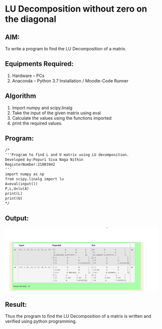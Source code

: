 # LU Decomposition without zero on the diagonal

## AIM:
To write a program to find the LU Decomposition of a matrix.

## Equipments Required:
1. Hardware – PCs
2. Anaconda – Python 3.7 Installation / Moodle-Code Runner

## Algorithm
1. Import numpy and scipy.linalg
2. Take the input of the given matrix using eval
3. Calculate the values using the functions imported
4. print the required values.

## Program:
```
/*
'''Program to find L and U matrix using LU decomposition.
Developed by:Popuri Siva Naga Nithin
RegisterNumber:21003942 
'''
import numpy as np
from scipy.linalg import lu
A=eval(input())
P,L,U=lu(A)
print(L)
print(U) 
*/
```

## Output:
![Github logo](LUD.png)


## Result:
Thus the program to find the LU Decomposition of a matrix is written and verified using python programming.

